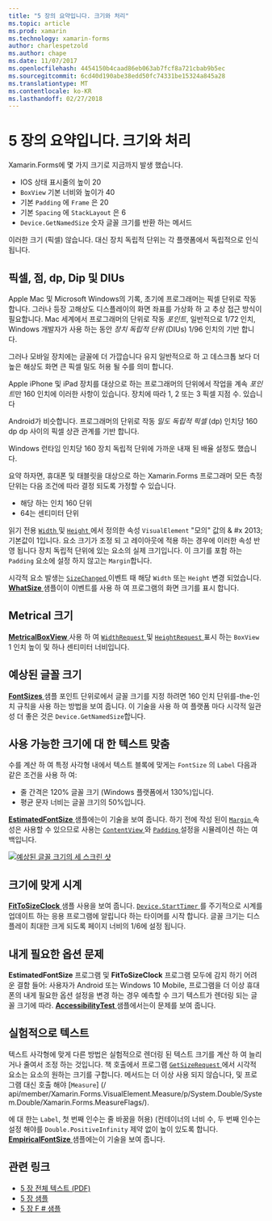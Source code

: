 ```yaml
---
title: "5 장의 요약입니다. 크기와 처리"
ms.topic: article
ms.prod: xamarin
ms.technology: xamarin-forms
author: charlespetzold
ms.author: chape
ms.date: 11/07/2017
ms.openlocfilehash: 4454150b4caad86eb063ab7fcf8a721cbab9b5ec
ms.sourcegitcommit: 6cd40d190abe38edd50fc74331be15324a845a28
ms.translationtype: MT
ms.contentlocale: ko-KR
ms.lasthandoff: 02/27/2018
---
```

# <a name="summary-of-chapter-5-dealing-with-sizes"></a>5 장의 요약입니다. 크기와 처리

Xamarin.Forms에 몇 가지 크기로 지금까지 발생 했습니다.

- IOS 상태 표시줄의 높이 20
- `BoxView` 기본 너비와 높이가 40
- 기본 `Padding` 에 `Frame` 은 20
- 기본 `Spacing` 에 `StackLayout` 은 6
- `Device.GetNamedSize` 숫자 글꼴 크기를 반환 하는 메서드

이러한 크기 (픽셀) 않습니다. 대신 장치 독립적 단위는 각 플랫폼에서 독립적으로 인식 됩니다.

## <a name="pixels-points-dps-dips-and-dius"></a>픽셀, 점, dp, Dip 및 DIUs

Apple Mac 및 Microsoft Windows의 기록, 초기에 프로그래머는 픽셀 단위로 작동 합니다. 그러나 등장 고해상도 디스플레이의 화면 좌표를 가상화 하 고 추상 접근 방식이 필요합니다. Mac 세계에서 프로그래머의 단위로 작동 *포인트*, 일반적으로 1/72 인치, Windows 개발자가 사용 하는 동안 *장치 독립적 단위* (DIUs) 1/96 인치의 기반 합니다.

그러나 모바일 장치에는 글꼴에 더 가깝습니다 유지 일반적으로 하 고 데스크톱 보다 더 높은 해상도 화면 큰 픽셀 밀도 허용 될 수를 의미 합니다.

Apple iPhone 및 iPad 장치를 대상으로 하는 프로그래머의 단위에서 작업을 계속 *포인트*만 160 인치에 이러한 사항이 있습니다. 장치에 따라 1, 2 또는 3 픽셀 지점 수. 있습니다

Android가 비슷합니다. 프로그래머의 단위로 작동 *밀도 독립적 픽셀* (dp) 인치당 160 dp dp 사이의 픽셀 상관 관계를 기반 합니다.

Windows 런타임 인치당 160 장치 독립적 단위에 가까운 내재 된 배율 설정도 했습니다.

요약 하자면, 휴대폰 및 태블릿을 대상으로 하는 Xamarin.Forms 프로그래머 모든 측정 단위는 다음 조건에 따라 결정 되도록 가정할 수 있습니다.

- 해당 하는 인치 160 단위
- 64는 센티미터 단위

읽기 전용 [ `Width` ](https://developer.xamarin.com/api/property/Xamarin.Forms.VisualElement.Width/) 및 [ `Height` ](https://developer.xamarin.com/api/property/Xamarin.Forms.VisualElement.Height/) 에서 정의한 속성 `VisualElement` "모의" 값의 & #x 2013; 기본값이 1입니다. 요소 크기가 조정 되 고 레이아웃에 적용 하는 경우에 이러한 속성 반영 됩니다 장치 독립적 단위에 있는 요소의 실제 크기입니다. 이 크기를 포함 하는 `Padding` 요소에 설정 하지 않고는 `Margin`합니다.

시각적 요소 발생는 [ `SizeChanged` ](https://developer.xamarin.com/api/event/Xamarin.Forms.VisualElement.SizeChanged/) 이벤트 때 해당 `Width` 또는 `Height` 변경 되었습니다. [ **WhatSize** ](https://github.com/xamarin/xamarin-forms-book-samples/tree/master/Chapter05/WhatSize) 샘플이이 이벤트를 사용 하 여 프로그램의 화면 크기를 표시 합니다.

## <a name="metrical-sizes"></a>Metrical 크기

[ **MetricalBoxView** ](https://github.com/xamarin/xamarin-forms-book-samples/tree/master/Chapter05/MetricalBoxView) 사용 하 여 [ `WidthRequest` ](https://developer.xamarin.com/api/property/Xamarin.Forms.VisualElement.WidthRequest/) 및 [ `HeightRequest` ](https://developer.xamarin.com/api/property/Xamarin.Forms.VisualElement.HeightRequest/) 표시 하는 `BoxView` 1 인치 높이 및 하나 센티미터 너비입니다.

## <a name="estimated-font-sizes"></a>예상된 글꼴 크기

[ **FontSizes** ](https://github.com/xamarin/xamarin-forms-book-samples/tree/master/Chapter05/FontSizes) 샘플 포인트 단위로에서 글꼴 크기를 지정 하려면 160 인치 단위를-the-인치 규칙을 사용 하는 방법을 보여 줍니다. 이 기술을 사용 하 여 플랫폼 마다 시각적 일관성 더 좋은 것은 `Device.GetNamedSize`합니다.

## <a name="fitting-text-to-available-size"></a>사용 가능한 크기에 대 한 텍스트 맞춤

수를 계산 하 여 특정 사각형 내에서 텍스트 블록에 맞게는 `FontSize` 의 `Label` 다음과 같은 조건을 사용 하 여:

- 줄 간격은 120% 글꼴 크기 (Windows 플랫폼에서 130%)입니다.
- 평균 문자 너비는 글꼴 크기의 50%입니다.

[ **EstimatedFontSize** ](https://github.com/xamarin/xamarin-forms-book-samples/tree/master/Chapter05/EstimatedFontSize) 샘플에는이 기술을 보여 줍니다. 하기 전에 작성 된이 [ `Margin` ](https://developer.xamarin.com/api/property/Xamarin.Forms.View.Margin/) 속성은 사용할 수 있으므로 사용는 [ `ContentView` ](https://developer.xamarin.com/api/type/Xamarin.Forms.ContentView/) 와 [ `Padding` ](https://developer.xamarin.com/api/property/Xamarin.Forms.Layout.Padding/) 설정을 시뮬레이션 하는 여백입니다.

[![예상된 글꼴 크기의 세 스크린 샷](images/ch05fg07-small.png "텍스트 사용 가능한 크기에 맞추기")](images/ch05fg07-large.png "텍스트 사용 가능한 크기에 맞추기")

## <a name="a-fit-to-size-clock"></a>크기에 맞게 시계

[ **FitToSizeClock** ](https://github.com/xamarin/xamarin-forms-book-samples/tree/master/Chapter05/FitToSizeClock) 샘플 사용을 보여 줍니다. [ `Device.StartTimer` ](https://developer.xamarin.com/api/member/Xamarin.Forms.Device.StartTimer/p/System.TimeSpan/System.Func%7BSystem.Boolean%7D/) 를 주기적으로 시계를 업데이트 하는 응용 프로그램에 알립니다 하는 타이머를 시작 합니다. 글꼴 크기는 디스플레이 최대한 크게 되도록 페이지 너비의 1/6에 설정 됩니다.

## <a name="accessibility-issues"></a>내게 필요한 옵션 문제

**EstimatedFontSize** 프로그램 및 **FitToSizeClock** 프로그램 모두에 감지 하기 어려운 결함 들어: 사용자가 Android 또는 Windows 10 Mobile, 프로그램을 더 이상 휴대폰의 내게 필요한 옵션 설정을 변경 하는 경우 예측할 수 크기 텍스트가 렌더링 되는 글꼴 크기에 따라. [ **AccessibilityTest** ](https://github.com/xamarin/xamarin-forms-book-samples/tree/master/Chapter05/AccessibilityTest) 샘플에서는이 문제를 보여 줍니다.

## <a name="empirically-fitting-text"></a>실험적으로 텍스트

텍스트 사각형에 맞게 다른 방법은 실험적으로 렌더링 된 텍스트 크기를 계산 하 여 늘리거나 줄여서 조정 하는 것입니다. 책 호출에서 프로그램 [ `GetSizeRequest` ](https://developer.xamarin.com/api/member/Xamarin.Forms.VisualElement.GetSizeRequest/p/System.Double/System.Double/) 에서 시각적 요소는 요소의 원하는 크기를 구합니다. 메서드는 더 이상 사용 되지 않습니다, 및 프로그램 대신 호출 해야 [`Measure`] (/ api/member/Xamarin.Forms.VisualElement.Measure/p/System.Double/System.Double/Xamarin.Forms.MeasureFlags/).

에 대 한는 `Label`, 첫 번째 인수는 줄 바꿈을 허용) (컨테이너의 너비 수, 두 번째 인수는 설정 해야를 `Double.PositiveInfinity` 제약 없이 높이 있도록 합니다. [ **EmpiricalFontSize** ](https://github.com/xamarin/xamarin-forms-book-samples/tree/master/Chapter05/EmpiricalFontSize) 샘플에는이 기술을 보여 줍니다.



## <a name="related-links"></a>관련 링크

- [5 장 전체 텍스트 (PDF)](https://download.xamarin.com/developer/xamarin-forms-book/XamarinFormsBook-Ch05-Apr2016.pdf)
- [5 장 샘플](https://github.com/xamarin/xamarin-forms-book-samples/tree/master/Chapter05)
- [5 장 F # 샘플](https://github.com/xamarin/xamarin-forms-book-samples/tree/master/Chapter05/FS)
